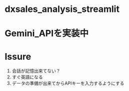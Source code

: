 # dxsales_analysis_streamlit
# Gemini_APIを実装中
# Issure
1. 会話が記憶出来てない？
2. すぐ英語になる
3. データの準備が出来てからAPIキーを入力するようにする
